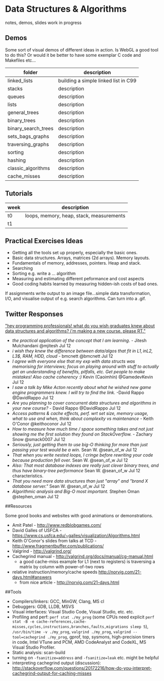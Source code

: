 # Data Structures & Algorithms
notes, demos, slides
work in progress

## Demos

Some sort of visual demos of different ideas in action.
Is WebGL a good tool to do this? Or would it be better to have some exemplar C code and Makefiles etc...

folder | description
------ | -----------
linked_lists | building a simple linked list in C99
stacks | description
queues | description
lists | description
general_trees | description
binary_trees | description
binary_search_trees | description
sets_bags_graphs | description
traversing_graphs | description
sorting | description
hashing | description
classic_algorithms | description
cache_misses | description

## Tutorials

week | description
-----|-----------------------------------------
t0   | loops, memory, heap, stack, measurements
t1   | 

## Practical Exercises Ideas

* Getting all the tools set up properly, especially the basic ones.
* Basic data structures. Arrays, matrices (2d arrays). Memory layouts.
* Fundamentals of memory, addresses, pointers. Heap and stack.
* Searching
* Sorting e.g. write a ... algorithm
* Measuring and estimating different peformance and cost aspects
* Good coding habits learned by measuring hidden-ish costs of bad ones.

If assignments write output to an image file...simple data transformation,
I/O, and visualise output of e.g. search algorithms. Can turn into a .gif.

## Twitter Responses

["hey programming professionals! what do you wish graduates knew about data structures and algorithms? i'm making a new course. please RT."](https://twitter.com/capnramses/status/752905320326950912)

* *the practical application of the concept that I am learning*. - Jitesh Mulchandani ‏@mjitesh  Jul 12
* *i wish they knew the difference between data/algos that fit in L1$, in L2$, L3$, RAM, HDD, cloud* - bmcnett ‏@bmcnett  Jul 12
* *I agree with everyone else that my exp with data structs was memorising for interviews; focus on playing around with stuff to actually get an understanding of benefits, pitfalls, etc. Get people to make mistakes! Also cache coherency :)* Kevin (Caoimhín) ‏@GamedevKevin  Jul 12
* *I saw a talk by Mike Acton recently about what he wished new game engine programmers knew. I will try to find the link.* -David Rappo ‏@DavidRappo  Jul 12
* *Are you planning to cover concurrent data structures and algorithms in your new course?* - David Rappo ‏@DavidRappo  Jul 12
* *Access patterns & cache effects, perf. wrt set size, memory usage, what to use and when, think about complexity vs maintenance* - Keith O'Conor ‏@keithoconor  Jul 12
* *How to measure how much time / space something takes and not just showing me the first solution they found on StackOverflow.* - Zachary Snow ‏@smack0007  Jul 12
* *Seriously, just getting them to use big-O thinking for more than just passing your test would be a win.* Sean W. ‏@sean_of_w  Jul 12
* *That when you write nested loops, I cringe before rewriting your code because production fell over.* Sean W. ‏@sean_of_w  Jul 12
* *Also: That most database indexes are really just clever binary trees, and thus have binary-tree performance* Sean W. ‏@sean_of_w  Jul 12 characteristics.
* *That you need more data structures than just "array" and "brand X database server."* Sean W. ‏@sean_of_w  Jul 12
* *Algorithmic analysis and Big-O most important.*
Stephen Oman ‏@stephen_oman  Jul 12

##Resources

Some good books and websites with good animations or demonstrations.

* Amit Patel - http://www.redblobgames.com/
* David Galles of USFCA - https://www.cs.usfca.edu/~galles/visualization/Algorithms.html
* Keith O'Conor's slides from talks at TCD - http://www.fragmentbuffer.com/publications/
* Valgrind - http://valgrind.org/
* Cachegrind manual - http://valgrind.org/docs/manual/cg-manual.html 
   * a good cache-miss example for L1 (next to registers) is traversing a matrix by column with power-of-two rows
* relative instruction/memory/cache speeds http://norvig.com/21-days.html#answers
   * from nice article - http://norvig.com/21-days.html

##Tools

* Compilers/linkers: GCC, MinGW, Clang, MS cl
* Debuggers: GDB, LLDB, MSVS
* Visual interfaces: Visual Studio Code, Visual Studio, etc. etc.
* Profiling and perf: `perf stat ./my_prog` (some CPUs need explicit `perf stat -B -e cache-references,cache-misses,cycles,instructions,branches,faults,migrations sleep 5`), `/usr/bin/time -v ./my_prog`, `valgrind ./my_prog`, `valgrind --tool=cachegrind ./my_prog`, gprof, top, sysmons, high-precision timers in code, Intel VTune and PCM, AMD CodeAnalyst and CodeXL, MS Visual Studio Profiler.
* Static analysis: scan-build
* turning on `-fsanitize=address` and `-fsanitize=leak` etc. might be helpful
* interpreting cachegrind output (discussion): http://stackoverflow.com/questions/20172216/how-do-you-interpret-cachegrind-output-for-caching-misses
